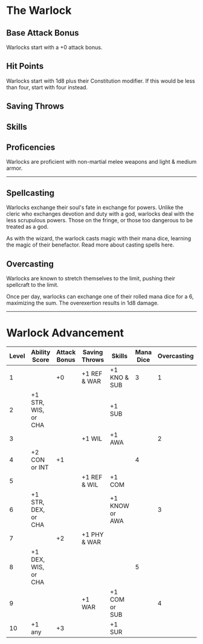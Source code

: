 # The Warlock
## Base Attack Bonus
Warlocks start with a +0 attack bonus.
## Hit Points
Warlocks start with 1d8 plus their Constitution modifier. If this would be less than four, start with four instead.
## Saving Throws
## Skills
## Proficencies
Warlocks are proficient with non-martial melee weapons and light & medium armor.
____________
## Spellcasting
Warlocks exchange their soul's fate in exchange for powers. Unlike the cleric who exchanges devotion and duty with a god, warlocks deal with the less scrupulous powers. Those on the fringe, or those too dangerous to be treated as a god.

As with the wizard, the warlock casts magic with their mana dice, learning the magic of their benefactor. Read more about casting spells here.
## Overcasting
Warlocks are known to stretch themselves to the limit, pushing their spellcraft to the limit.

Once per day, warlocks can exchange one of their rolled mana dice for a 6, maximizing the sum. The overexertion results in 1d8 damage.
____________
# Warlock Advancement
| Level | Ability Score       | Attack Bonus | Saving Throws | Skills         | Mana Dice | Overcasting |
| ----- | ------------------- | ------------ | ------------- | -------------- | --------- | ----------- |
| 1     |                     | +0           | +1 REF & WAR  | +1 KNO & SUB   | 3         | 1           |
| 2     | +1 STR, WIS, or CHA |              |               | +1 SUB         |           |             |
| 3     |                     |              | +1 WIL        | +1 AWA         |           | 2           |
| 4     | +2 CON or INT       | +1           |               |                | 4         |             |
| 5     |                     |              | +1 REF & WIL  | +1 COM         |           |             |
| 6     | +1 STR, DEX, or CHA |              |               | +1 KNOW or AWA |           | 3           |
| 7     |                     | +2           | +1 PHY & WAR  |                |           |             |
| 8     | +1 DEX, WIS, or CHA |              |               |                | 5         |             |
| 9     |                     |              | +1 WAR        | +1 COM or SUB  |           | 4           |
| 10    | +1 any              | +3           |               | +1 SUR         |           |             |
